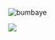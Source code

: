 <p align="left"> <img src="https://komarev.com/ghpvc/?username=doganaybumbaye&label=Profile%20views&color=6f7cb8&style=plastic" alt="bumbaye" /> </p>

![](https://github-readme-stats.vercel.app/api?username=doganaybumbaye&show_icons=true&theme=radical)
